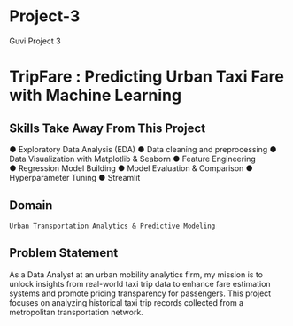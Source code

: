 # Project-3
Guvi Project 3
# TripFare : Predicting Urban Taxi Fare with Machine Learning

## Skills Take Away From This Project 
  ● Exploratory Data Analysis (EDA) 
  ● Data cleaning and preprocessing 
  ● Data Visualization with Matplotlib & Seaborn 
  ● Feature Engineering  
  ● Regression Model Building 
  ● Model Evaluation & Comparison 
  ● Hyperparameter Tuning 
  ● Streamlit

## Domain 
    Urban Transportation Analytics & Predictive Modeling

## Problem Statement 
As a Data Analyst at an urban mobility analytics firm, my mission is to unlock insights 
from real-world taxi trip data to enhance fare estimation systems and promote pricing 
transparency for passengers. This project focuses on analyzing historical taxi trip 
records collected from a metropolitan transportation network. 

